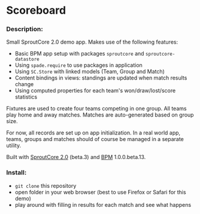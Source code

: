 # Scoreboard

### Description:

Small SproutCore 2.0 demo app. Makes use of the following features:

  * Basic BPM app setup with packages `sproutcore` and `sproutcore-datastore`
  * Using `spade.require` to use packages in application
  * Using `SC.Store` with linked models (Team, Group and Match)
  * Content bindings in views: standings are updated when match results change
  * Using computed properties for each team's won/draw/lost/score statistics

Fixtures are used to create four teams competing in one group. All teams play home and away matches. Matches are auto-generated based on group size. 

For now, all records are set up on app initialization. In a real world app, teams, groups and matches should of course be managed in a separate utility.



Built with [SproutCore 2.0](http://github.com/sproutcore/sproutcore20) (beta.3) and [BPM](http://getbpm.org) 1.0.0.beta.13.

### Install:

  * `git clone` this repository
  * open folder in your web browser (best to use Firefox or Safari for this demo)
  * play around with filling in results for each match and see what happens